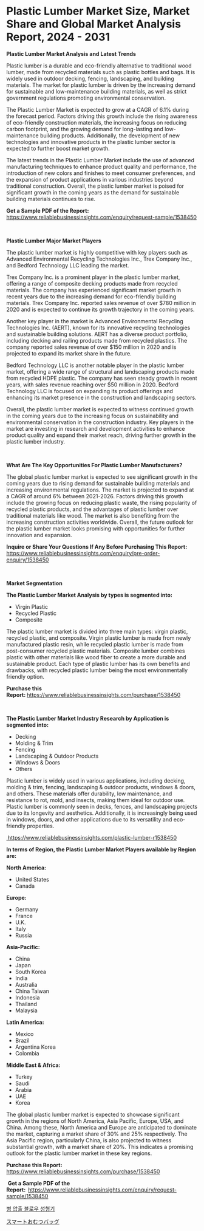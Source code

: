 <p><h1>Plastic Lumber Market Size, Market Share and Global Market Analysis Report, 2024 - 2031</h1></p><p><strong>Plastic Lumber Market Analysis and Latest Trends</strong></p>
<p><p>Plastic lumber is a durable and eco-friendly alternative to traditional wood lumber, made from recycled materials such as plastic bottles and bags. It is widely used in outdoor decking, fencing, landscaping, and building materials. The market for plastic lumber is driven by the increasing demand for sustainable and low-maintenance building materials, as well as strict government regulations promoting environmental conservation.</p><p>The Plastic Lumber Market is expected to grow at a CAGR of 6.1% during the forecast period. Factors driving this growth include the rising awareness of eco-friendly construction materials, the increasing focus on reducing carbon footprint, and the growing demand for long-lasting and low-maintenance building products. Additionally, the development of new technologies and innovative products in the plastic lumber sector is expected to further boost market growth.</p><p>The latest trends in the Plastic Lumber Market include the use of advanced manufacturing techniques to enhance product quality and performance, the introduction of new colors and finishes to meet consumer preferences, and the expansion of product applications in various industries beyond traditional construction. Overall, the plastic lumber market is poised for significant growth in the coming years as the demand for sustainable building materials continues to rise.</p></p>
<p><strong>Get a Sample PDF of the Report:&nbsp;</strong> <a href="https://www.reliablebusinessinsights.com/enquiry/request-sample/1538450">https://www.reliablebusinessinsights.com/enquiry/request-sample/1538450</a></p>
<p>&nbsp;</p>
<p><strong>Plastic Lumber Major Market Players</strong></p>
<p><p>The plastic lumber market is highly competitive with key players such as Advanced Environmental Recycling Technologies Inc., Trex Company Inc., and Bedford Technology LLC leading the market. </p><p>Trex Company Inc. is a prominent player in the plastic lumber market, offering a range of composite decking products made from recycled materials. The company has experienced significant market growth in recent years due to the increasing demand for eco-friendly building materials. Trex Company Inc. reported sales revenue of over $780 million in 2020 and is expected to continue its growth trajectory in the coming years.</p><p>Another key player in the market is Advanced Environmental Recycling Technologies Inc. (AERT), known for its innovative recycling technologies and sustainable building solutions. AERT has a diverse product portfolio, including decking and railing products made from recycled plastics. The company reported sales revenue of over $150 million in 2020 and is projected to expand its market share in the future.</p><p>Bedford Technology LLC is another notable player in the plastic lumber market, offering a wide range of structural and landscaping products made from recycled HDPE plastic. The company has seen steady growth in recent years, with sales revenue reaching over $50 million in 2020. Bedford Technology LLC is focused on expanding its product offerings and enhancing its market presence in the construction and landscaping sectors.</p><p>Overall, the plastic lumber market is expected to witness continued growth in the coming years due to the increasing focus on sustainability and environmental conservation in the construction industry. Key players in the market are investing in research and development activities to enhance product quality and expand their market reach, driving further growth in the plastic lumber industry.</p></p>
<p>&nbsp;</p>
<p><strong>What Are The Key Opportunities For Plastic Lumber Manufacturers?</strong></p>
<p><p>The global plastic lumber market is expected to see significant growth in the coming years due to rising demand for sustainable building materials and increasing environmental regulations. The market is projected to expand at a CAGR of around 6% between 2021-2026. Factors driving this growth include the growing focus on reducing plastic waste, the rising popularity of recycled plastic products, and the advantages of plastic lumber over traditional materials like wood. The market is also benefiting from the increasing construction activities worldwide. Overall, the future outlook for the plastic lumber market looks promising with opportunities for further innovation and expansion.</p></p>
<p><strong>Inquire or Share Your Questions If Any Before Purchasing This Report:</strong> <a href="https://www.reliablebusinessinsights.com/enquiry/pre-order-enquiry/1538450">https://www.reliablebusinessinsights.com/enquiry/pre-order-enquiry/1538450</a></p>
<p>&nbsp;</p>
<p><strong>Market Segmentation</strong></p>
<p><strong>The Plastic Lumber Market Analysis by types is segmented into:</strong></p>
<p><ul><li>Virgin Plastic</li><li>Recycled Plastic</li><li>Composite</li></ul></p>
<p><p>The plastic lumber market is divided into three main types: virgin plastic, recycled plastic, and composite. Virgin plastic lumber is made from newly manufactured plastic resin, while recycled plastic lumber is made from post-consumer recycled plastic materials. Composite lumber combines plastic with other materials like wood fiber to create a more durable and sustainable product. Each type of plastic lumber has its own benefits and drawbacks, with recycled plastic lumber being the most environmentally friendly option.</p></p>
<p><strong>Purchase this Report:&nbsp;</strong><a href="https://www.reliablebusinessinsights.com/purchase/1538450">https://www.reliablebusinessinsights.com/purchase/1538450</a></p>
<p>&nbsp;</p>
<p><strong>The Plastic Lumber Market Industry Research by Application is segmented into:</strong></p>
<p><ul><li>Decking</li><li>Molding & Trim</li><li>Fencing</li><li>Landscaping & Outdoor Products</li><li>Windows & Doors</li><li>Others</li></ul></p>
<p><p>Plastic lumber is widely used in various applications, including decking, molding & trim, fencing, landscaping & outdoor products, windows & doors, and others. These materials offer durability, low maintenance, and resistance to rot, mold, and insects, making them ideal for outdoor use. Plastic lumber is commonly seen in decks, fences, and landscaping projects due to its longevity and aesthetics. Additionally, it is increasingly being used in windows, doors, and other applications due to its versatility and eco-friendly properties.</p></p>
<p><a href="https://www.reliablebusinessinsights.com/plastic-lumber-r1538450">&nbsp;https://www.reliablebusinessinsights.com/plastic-lumber-r1538450</a></p>
<p><strong>In terms of Region, the Plastic Lumber Market Players available by Region are:</strong></p>
<p>
    <p> <strong> North America: </strong>
        <ul>
            <li>United States</li>
            <li>Canada</li>
        </ul>
        </p> 
    <p> <strong> Europe: </strong>
        <ul>
            <li>Germany</li>
            <li>France</li>
            <li>U.K.</li>
            <li>Italy</li>
            <li>Russia</li>
        </ul>
        </p> 
    <p> <strong> Asia-Pacific: </strong>
        <ul>
            <li>China</li>
            <li>Japan</li>
            <li>South Korea</li>
            <li>India</li>
            <li>Australia</li>
            <li>China Taiwan</li>
            <li>Indonesia</li>
            <li>Thailand</li>
            <li>Malaysia</li>
        </ul>
        </p> 
    <p> <strong> Latin America: </strong>
        <ul>
            <li>Mexico</li>
            <li>Brazil</li>
            <li>Argentina Korea</li>
            <li>Colombia</li>
        </ul>
        </p> 
    <p> <strong> Middle East & Africa: </strong>
        <ul>
            <li>Turkey</li>
            <li>Saudi</li>
            <li>Arabia</li>
            <li>UAE</li>
            <li>Korea</li>
        </ul>
    </p>
    </p>
<p><p>The global plastic lumber market is expected to showcase significant growth in the regions of North America, Asia Pacific, Europe, USA, and China. Among these, North America and Europe are anticipated to dominate the market, capturing a market share of 30% and 25% respectively. The Asia Pacific region, particularly China, is also projected to witness substantial growth, with a market share of 20%. This indicates a promising outlook for the plastic lumber market in these key regions.</p></p>
<p><strong>Purchase this Report: </strong><a href="https://www.reliablebusinessinsights.com/purchase/1538450">https://www.reliablebusinessinsights.com/purchase/1538450</a></p>
<p>&nbsp;<strong>Get a Sample PDF of the Report:&nbsp;&nbsp;</strong><a href="https://www.reliablebusinessinsights.com/enquiry/request-sample/1538450">https://www.reliablebusinessinsights.com/enquiry/request-sample/1538450</a></p>
<p><strong></strong></p>
<p><p><a href="https://github.com/mpodehpw07370073/Market-Research-Report-List-3/blob/main/12959666454.md">병 압출 블로우 성형기</a></p><p><a href="https://github.com/nxboeu02965442/Market-Research-Report-List-3/blob/main/71656522504.md">スマートおむつバッグ</a></p></p>